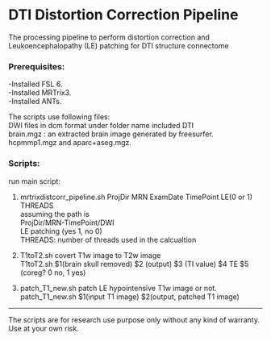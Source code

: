 #         DTI Distortion Correction Pipeline
The processing pipeline to perform distortion correction and Leukoencephalopathy (LE) patching for DTI structure connectome

### Prerequisites:  
-Installed FSL 6.     
-Installed MRTrix3.   
-Installed ANTs.   

The scripts use following files:  
DWI files in dcm format under folder name included DTI   
brain.mgz : an extracted brain image generated by freesurfer.  
hcpmmp1.mgz and aparc+aseg.mgz.  

### Scripts:   
run main script:
1. mrtrixdistcorr_pipeline.sh ProjDir MRN ExamDate TimePoint LE(0 or 1) THREADS  
assuming the path is   
ProjDir/MRN-TimePoint/DWI    
LE patching (yes 1, no 0)   
THREADS: number of threads used in the calcualtion   

2. T1toT2.sh covert T1w image to T2w image   
T1toT2.sh $1(brain skull removed)  $2 (output) $3 (TI value)  $4 TE $5 (coreg? 0 no, 1 yes)   

3. patch_T1_new.sh  patch LE hypointensive T1w image or not.    
patch_T1_new.sh $1(input T1 image) $2(output, patched T1 image)   

-----------
The scripts are for research use purpose only without any kind of warranty.  Use at your own risk.
